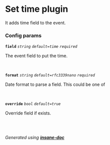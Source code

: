 # Set time plugin

It adds time field to the event.

### Config params
**`field`** *`string`* *`default=time`* *`required`* 

The event field to put the time.

<br>

**`format`** *`string`* *`default=rfc3339nano`* *`required`* 

Date format to parse a field. This could be one of

<br>

**`override`** *`bool`* *`default=true`* 

Override field if exists.

<br>


<br>*Generated using [__insane-doc__](https://github.com/vitkovskii/insane-doc)*